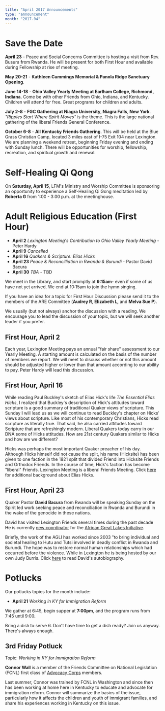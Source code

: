 ```yaml
---
title: "April 2017 Announcements"
type: "announcement"
month: "2017-04"
---
```


# Save the Date

**April 23** - Peace and Social Concerns Committee is hosting a visit from Rev.
Busura from Rwanda.  He will be present for both First Hour and available
during Fellowship at rise of meeting.

**May 20-21** - **Kathleen Cummings Memorial & Panola Ridge Sanctuary Opening**.  

**June 14-18** - **Ohio Valley Yearly Meeting at Earlham College, Richmond,
Indiana**.  Come be with other Friends from Ohio, Indiana, and Kentucky.
Children will attend for free.  Great programs for children and adults.

**July 2-8** - **FGC Gathering at Niagra University, Niagra Falls, New York**.
*"Ripples Start Where Spirit Moves"* is the theme.  This is the large national
gathering of the liberal Friends General Conference.

**October 6-8** - **All Kentucky Friends Gathering**. This will be held at the
Blue Grass Christian Camp, located 3 miles east of I-75 Exit 104 near
Lexington. We are planning a weekend retreat, beginning Friday evening and
ending with Sunday lunch. There will be opportunities for worship,
fellowship, recreation, and spiritual growth and renewal.


# Self-Healing Qi Qong 

On **Saturday, April 15**, LFM's Ministry and Worship Committee is sponsoring
an opportunity to experience a Self-Healing Qi Gong meditation led by
**Roberta G** from 1:00 - 3:00 p.m. at the meetinghouse. 

# Adult Religious Education (First Hour)

* **April 2** *Lexington Meeting's Contribution to Ohio Valley Yearly Meeting* - Peter Hardy
* **April 9** *Cancelled*
* **April 16** *Quakers & Scripture: Elias Hicks*
* **April 23** *Peace & Reconcilliation in Rwanda & Burundi* - Pastor David Bacura
* **April 30** *TBA* - TBD

We meet in the Library, and start promptly at **9:15am**- even if some of us have
not yet arrived.  We end at 10:15am to join the hymn singing.

If you have an idea for a topic for First Hour Discussion please send it to the
members of the ARE Committee (**Audrey R**, **Elizabeth L**, and **Melva Sue
P**).

We usually (but not always) anchor the discussion with a reading.  We encourage
you to lead the discussion of your topic, but we will seek another leader if
you prefer.

## First Hour, April 2

Each year, Lexington Meeting pays an annual "fair share" assessment to our
Yearly Meeting.  A starting amount is calculated on the basis of the number of
members we report.  We will meet to discuss whether or not this amount should
be adjusted higher or lower than that amount according to our ability to pay.
Peter Hardy will lead this discussion.            

## First Hour, April 16

While reading Paul Buckley's sketch of Elias Hick's life *The Essential Elias
Hicks*, I realized that Buckley's description of Hick's attitudes toward
scripture is a good summary of traditional Quaker views of scripture. This
Sunday I will lead us as we will continue to read
Buckley's chapter on Hicks' views about scripture.  Like
most of his contemporary Christians, Hicks read scripture as literally true.
That said, he also carried attitudes toward Scripture that are refreshingly
modern.  Liberal Quakers today carry in our DNA some of Hicks attitudes.
How are 21st century Quakers similar to Hicks and how are we different?                            
                                                                                                   
Hicks was perhaps the most important Quaker preacher of his day.  Although
Hicks himself did not cause the split, his name (Hicksite) has been given to
one faction in the 1821 split that divided Friend into Hicksite Friends and
Orthodox Friends.  In the course of time, Hick's faction has become "liberal"
Friends. Lexington Meeting is a liberal Friends Meeting.  Click
[here](https://en.wikipedia.org/wiki/Elias_Hicks) for additional background
about Elias Hicks.

## First Hour, April 23

Quaker Pastor **David Bacura** from Rwanda will be speaking Sunday on the
Spirit led work seeking peace and reconciliation in Rwanda and Burundi in the
wake of the genocide in these nations.

David has visited Lexington Friends several times during the past decade He
is currently [new coordinator](http://friendspeaceteams.org/2017/01/25/welcome-david-bucara-aglis-new-coordinator/) for the [African Great Lakes Initiative](http://aglifpt.org/).

Briefly, the work of the AGLI has worked since 2003 "to bring individual and
societal healing to Hutu and Tutsi involved in deadly conflict in Rwanda and
Burundi. The hope was to restore normal human relationships which had occurred
before the violence.  While in Lexington he is being hosted by our own Judy
Burris. Click [here](http://aglifpt.org/publications/articles/bios/pdf/DavidBucuraAutobiography.pdf) to read David's autobiography. 

# Potlucks

Our potlucks topics for the month include:

* **April 21** *Working in KY for Immigration Reform*

We gather at 6:45, begin supper at **7:00pm**, and the program runs from 7:45
until 9:00.

Bring a dish to serve 6. Don't have time to get a dish ready?  Join us anyway.
There's always enough.  

## 3rd Friday Potluck

Topic: *Working in KY for Immigration Reform*

**Connor Wall** is a member of the Friends Committee on National Legislation
(FCNL) first class of [Advocacy Corps](https://www.fcnl.org/updates/frequently-asked-questions-about-advocacy-corps-35) members.

Last summer, Connor was trained by FCNL in Washington and since then has been
working at home here in Kentucky to educate and advocate for immigration
reform.  Connor will summarize the basics of the issue, particularly how it
affects the children and youth of immigrant families, and share his experiences
working in Kentucky on this issue.
